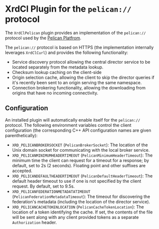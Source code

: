 XrdCl Plugin for the `pelican://` protocol
==========================================

The `XrdClPelican` plugin provides an implementation of the `pelican://`
protocol used by the [Pelican Platfrom](https://pelicanplatform.org).

The `pelican://` protocol is based on HTTPS (the implementation internally
leverages `XrdClCurl`) and provides the following functionality:

- Service discovery protocol allowing the central director service to be
  located separately from the metadata lookup.
- Checksum lookup caching on the client-side
- Origin selection cache, allowing the client to skip the director queries
  if it's recently been sent to an origin serving the same namespace.
- Connection brokering functionality, allowing the downloading from
  origins that have no incoming connectivity.

Configuration
-------------

An installed plugin will automatically enable itself for the `pelican://`
protocol.  The following environment variables control the client configuration
(the corresponding C++ API configuration names are given parenthetically):

- `XRD_PELICANBROKERSOCKET` (`PelicanBrokerSocket`): The location of the Unix
  domain socket for communicating with the local broker service.
- `XRD_PELICANMINIMUMHEADERTIMEOUT` (`PelicanMinimumHeaderTimeout`): The minimum
  time the client can request for a timeout for a response; by default, set to 2s
  (2 seconds).  Floating point and other suffixes are accepted.
- `XRD_PELICANDEFAULTHEADERTIMEOUT` (`PelicanDefaultHeaderTimeout`): The default
  header timeout to use if one is not specified by the client request.  By default,
  set to 9.5s.
- `XRD_PELICANFEDERATIONMETADATATIMEOUT` (`PelicanFederationMetadataTimeout`): The
  timeout for discovering the federation's metadata (including the location of the
  director service).
- `XRD_PELICANCACHETOKENLOCATION` (`PelicanCacheTokenLocation`): The location of
  a token identifying the cache.  If set, the contents of the file will be sent
  along with any client provided tokens as a separate `Authorization` header.
